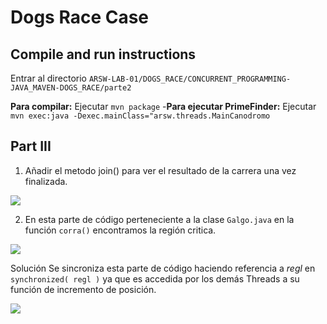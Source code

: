 # Dogs Race Case

## Compile and run instructions

Entrar al directorio `ARSW-LAB-01/DOGS_RACE/CONCURRENT_PROGRAMMING-JAVA_MAVEN-DOGS_RACE/parte2`

 **Para compilar:** Ejecutar `mvn package`
-**Para ejecutar PrimeFinder:** Ejecutar `mvn exec:java -Dexec.mainClass="arsw.threads.MainCanodromo`


## Part III

1. Añadir el metodo join() para ver el resultado de la carrera una vez finalizada.

![](/img/media/Captura1.JPG)

2. En esta parte de código perteneciente a la clase `Galgo.java` en la función `corra()` encontramos la región critica.

![](img/Captura1.PNG)

Solución
Se sincroniza esta parte de código haciendo referencia a _regl_ en `synchronized( regl )` ya que es accedida por los demás Threads a su función de incremento de posición.

![](img/Capture1.PNG)
